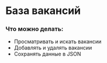 # База вакансий

### Что можно делать:
- Просматривать и искать вакансии
- Добавлять и удалять вакансии
- Сохранять данные в JSON
